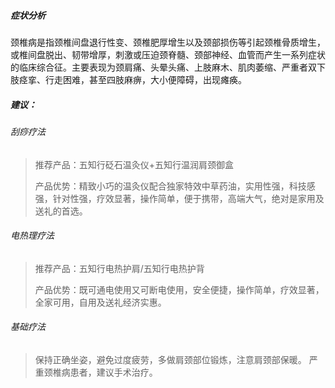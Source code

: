 ##### 症状分析
颈椎病是指颈椎间盘退行性变、颈椎肥厚增生以及颈部损伤等引起颈椎骨质增生，或椎间盘脱出、韧带增厚，刺激或压迫颈脊髓、颈部神经、血管而产生一系列症状的临床综合征。主要表现为颈肩痛、头晕头痛、上肢麻木、肌肉萎缩、严重者双下肢痉挛、行走困难，甚至四肢麻痹，大小便障碍，出现瘫痪。
##### 建议：
###### 刮痧疗法
>推荐产品：五知行砭石温灸仪+五知行温润肩颈御盒
>
>产品优势：精致小巧的温灸仪配合独家特效中草药油，实用性强，科技感强，针对性强，疗效显著，操作简单，便于携带，高端大气，绝对是家用及送礼的首选。
###### 电热理疗法
>推荐产品：五知行电热护肩/五知行电热护背
>
>产品优势：既可通电使用又可断电使用，安全便捷，操作简单，疗效显著，全家可用，自用及送礼经济实惠。
###### 基础疗法
>保持正确坐姿，避免过度疲劳，多做肩颈部位锻炼，注意肩颈部保暖。
严重颈椎病患者，建议手术治疗。